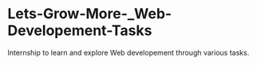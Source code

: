 # Lets-Grow-More-_Web-Developement-Tasks
Internship to learn and explore Web developement through various tasks.
